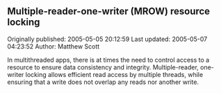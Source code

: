 ## Multiple-reader-one-writer (MROW) resource locking 
Originally published: 2005-05-05 20:12:59 
Last updated: 2005-05-07 04:23:52 
Author: Matthew Scott 
 
In multithreaded apps, there is at times the need to control access to a resource to ensure data consistency and integrity. Multiple-reader, one-writer locking allows efficient read access by multiple threads, while ensuring that a write does not overlap any reads nor another write.
